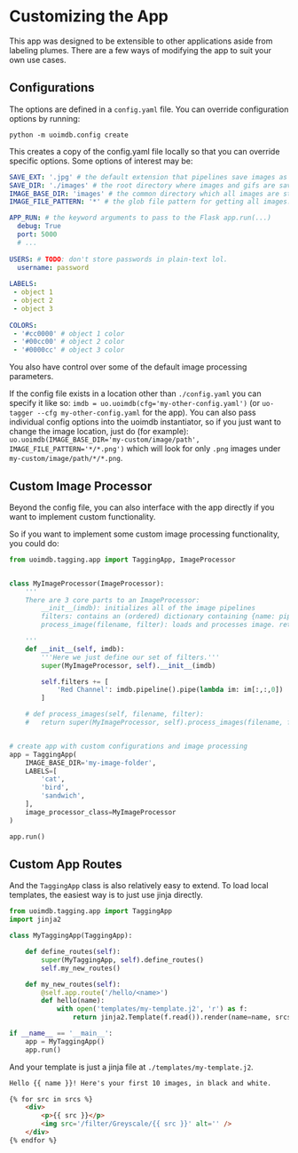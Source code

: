 # Customizing the App

This app was designed to be extensible to other applications aside from labeling plumes. There are a few ways of modifying the app to suit your own use cases. 

## Configurations

The options are defined in a `config.yaml` file. You can override configuration options by running: 
```
python -m uoimdb.config create
``` 
This creates a copy of the config.yaml file locally so that you can override specific options. Some options of interest may be: 
```yaml
SAVE_EXT: '.jpg' # the default extension that pipelines save images as
SAVE_DIR: './images' # the root directory where images and gifs are saved. images are saved under a name directory.
IMAGE_BASE_DIR: 'images' # the common directory which all images are stored under
IMAGE_FILE_PATTERN: '*' # the glob file pattern for getting all images. relative to IMAGE_DIR

APP_RUN: # the keyword arguments to pass to the Flask app.run(...)
  debug: True 
  port: 5000
  # ...
	
USERS: # TODO: don't store passwords in plain-text lol.
  username: password
	
LABELS:
 - object 1
 - object 2
 - object 3
 
COLORS:
 - '#cc0000' # object 1 color
 - '#00cc00' # object 2 color
 - '#0000cc' # object 3 color
```

You also have control over some of the default image processing parameters.

If the config file exists in a location other than `./config.yaml` you can specify it like so: `imdb = uo.uoimdb(cfg='my-other-config.yaml')` (or `uo-tagger --cfg my-other-config.yaml` for the app). You can also pass individual config options into the uoimdb instantiator, so if you just want to change the image location, just do (for example): `uo.uoimdb(IMAGE_BASE_DIR='my-custom/image/path', IMAGE_FILE_PATTERN='*/*.png')` which will look for only `.png` images under `my-custom/image/path/*/*.png`.

## Custom Image Processor

Beyond the config file, you can also interface with the app directly if you want to implement custom functionality.

So if you want to implement some custom image processing functionality, you could do:

```python
from uoimdb.tagging.app import TaggingApp, ImageProcessor


class MyImageProcessor(ImageProcessor):
	'''
	There are 3 core parts to an ImageProcessor:
		__init__(imdb): initializes all of the image pipelines
		filters: contains an (ordered) dictionary containing {name: pipeline}
		process_image(filename, filter): loads and processes image. returns image array (or None for failure)

	'''
	def __init__(self, imdb):
		'''Here we just define our set of filters.'''
		super(MyImageProcessor, self).__init__(imdb)

		self.filters += [
			'Red Channel': imdb.pipeline().pipe(lambda im: im[:,:,0])
		]

	# def process_images(self, filename, filter):
	# 	return super(MyImageProcessor, self).process_images(filename, filter)


# create app with custom configurations and image processing
app = TaggingApp(
	IMAGE_BASE_DIR='my-image-folder',
	LABELS=[
		'cat',
		'bird',
		'sandwich',
	],
	image_processor_class=MyImageProcessor
)

app.run()
```

## Custom App Routes

And the `TaggingApp` class is also relatively easy to extend. To load local templates, the easiest way is to just use jinja directly. 

```python 
from uoimdb.tagging.app import TaggingApp
import jinja2

class MyTaggingApp(TaggingApp):

    def define_routes(self):
        super(MyTaggingApp, self).define_routes()
        self.my_new_routes()

    def my_new_routes(self):
        @self.app.route('/hello/<name>')
        def hello(name):
            with open('templates/my-template.j2', 'r') as f:
            	return jinja2.Template(f.read()).render(name=name, srcs=self.imdb.df.index[:10])

if __name__ == '__main__':
    app = MyTaggingApp()
    app.run()
```

And your template is just a jinja file at `./templates/my-template.j2`. 

```html
Hello {{ name }}! Here's your first 10 images, in black and white. 

{% for src in srcs %}
	<div>
		<p>{{ src }}</p>
		<img src='/filter/Greyscale/{{ src }}' alt='' />
	</div>
{% endfor %}

```

